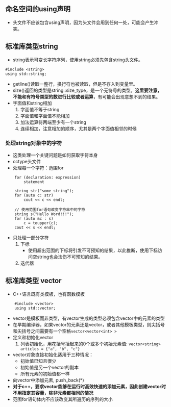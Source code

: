 ## 命名空间的using声明
* 头文件不应该包含using声明，因为头文件会用到任何一处，可能会产生冲突。
## 标准库类型string
* string表示可变长字符序列，使用string必须先包含string头文件。
```
#include <string>
using std::string;
```
* getline()读取一整行，换行符也被读取，但是不存入到变量里。
* size()返回的类型是string::size_type，是一个无符号的类型。**这里要注意，不能和有符号类型的数进行比较或者运算**，有可能会出现意想不到的结果。
* 字面值和string相加
    1. 字面值不等于string
    2. 字面值和字面值不能相加
    3. 加法运算符两端至少有一个string
    4. 连续相加，注意相加的顺序，尤其是两个字面值相邻的时候

### 处理string对象中的字符
* 这类处理一个关键问题是如何获取字符本身
* cctype头文件
* 处理每一个字符：范围for
```
    for (declaration: expression)
        statement
```
```
    string str("some string");
    for (auto c: str)
        cout << c << endl;
```
```
    // 使用范围for语句改变字符串中的字符
    string s("Hello Word!!!");
    for (auto &c : s)
        c = toupper(c);
    cout << s << endl;
```
* 只处理一部分字符
    1. 下标
        * 使用超出范围的下标将引发不可预知的结果，以此推断，使用下标访问空string也会法伤不可预知的结果。
    2. 迭代器

## 标准库类型 vector
* C++语言既有类模板，也有函数模板
```
    #include <vector>
    using std::vector;
```
* vector是模板而非类型，有vector生成的类型必须包含vector中的元素的类型
* 在早期编译器，如果vector的元素还是vector，或者其他模板类型，则尖括号和尖括号之间需要有一个空格`vector<vector<int> >`
* 定义和初始化vector
    1. 列表初始化，用花括号括起来的0个或多个初始元素值: `vector<string> articles = {"a", "b", "c"}`
* vector对象直接初始化适用于三种情况：
  * 初始值已知且很少
  * 初始值是另一个vector的副本
  * 所有元素的初始值都一样
* 向vector中添加元素, push_back(*)
* **对于c++，要求vector能够在运行时高效快速的添加元素，因此创建vector时不用指定其容量，除非元素都相同的情况**
* 范围for语句体内不应该改变其所遍历的序列的大小